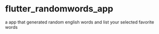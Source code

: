 # flutter_randomwords_app
a app that generated random english words and list your selected favorite words
